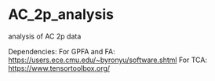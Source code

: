# AC_2p_analysis
analysis of AC 2p data


Dependencies:
  For GPFA and FA:
    https://users.ece.cmu.edu/~byronyu/software.shtml
  For TCA:
    https://www.tensortoolbox.org/
